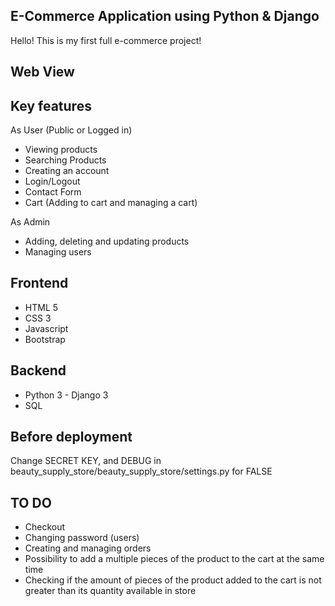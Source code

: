 ## E-Commerce Application using Python & Django
Hello! This is my first full e-commerce project!

## Web View



## Key features
As User (Public or Logged in)
- Viewing products
- Searching Products
- Creating an account
- Login/Logout
- Contact Form
- Cart (Adding to cart and managing a cart)

As Admin
- Adding, deleting and updating products
- Managing users


## Frontend
- HTML 5
- CSS 3
- Javascript
- Bootstrap

## Backend
- Python 3 - Django 3
- SQL

## Before deployment
Change SECRET KEY, and DEBUG in beauty_supply_store/beauty_supply_store/settings.py for FALSE


## TO DO
- Checkout
- Changing password (users)
- Creating and managing orders
- Possibility to add a multiple pieces of the product to the cart at the same time
- Checking if the amount of pieces of the product added to the cart is not greater than its quantity available in store